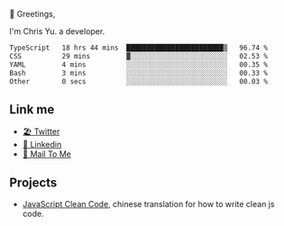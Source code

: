 👋 Greetings, 

I'm Chris Yu. a developer. 


<!--START_SECTION:waka-->

```txt
TypeScript   18 hrs 44 mins  ████████████████████████▒   96.74 %
CSS          29 mins         ▓░░░░░░░░░░░░░░░░░░░░░░░░   02.53 %
YAML         4 mins          ░░░░░░░░░░░░░░░░░░░░░░░░░   00.35 %
Bash         3 mins          ░░░░░░░░░░░░░░░░░░░░░░░░░   00.33 %
Other        0 secs          ░░░░░░░░░░░░░░░░░░░░░░░░░   00.03 %
```

<!--END_SECTION:waka-->

## Link me

- [🏖️ Twitter](https://twitter.com/yuetong3yu)
- [🧳 Linkedin](https://www.linkedin.com/in/yuetong3yu)
- [📧 Mail To Me](mailto:yuetong3yu@gmail.com)


## Projects 

- [JavaScript Clean Code](https://js-clean-code-cn.vercel.app/), chinese translation for how to write clean js code.
